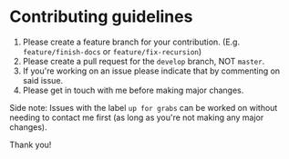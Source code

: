 # Contributing guidelines
1. Please create a feature branch for your contribution. (E.g. `feature/finish-docs` or `feature/fix-recursion`)
2. Please create a pull request for the `develop` branch, NOT `master`.
3. If you're working on an issue please indicate that by commenting on said issue.
4. Please get in touch with me before making major changes.

Side note: Issues with the label `up for grabs` can be worked on without needing to contact me first (as long as you're not making any major changes).

Thank you!
